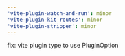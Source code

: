 ```yaml
---
'vite-plugin-watch-and-run': minor
'vite-plugin-kit-routes': minor
'vite-plugin-stripper': minor
---
```


fix: vite plugin type to use PluginOption
